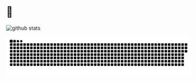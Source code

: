 # 🌱

![github stats](https://github-readme-stats.vercel.app/api?username=jievince&show_icons=true&line_height=24&count_private=true&theme=vue)



[1.2]: http://i.imgur.com/wWzX9uB.png (twitter icon without padding)
[2.2]: https://raw.githubusercontent.com/MartinHeinz/MartinHeinz/master/linkedin-3-16.png (LinkedIn icon without padding)

<picture>
  <source media="(prefers-color-scheme: dark)" srcset="https://raw.githubusercontent.com/jievince/jievince/output/github-contribution-grid-snake-dark.svg">
  <source media="(prefers-color-scheme: light)" srcset="https://raw.githubusercontent.com/jievince/jievince/output/github-contribution-grid-snake.svg">
  <img alt="github contribution grid snake animation" src="https://raw.githubusercontent.com/jievince/jievince/output/github-contribution-grid-snake.svg">
</picture>
